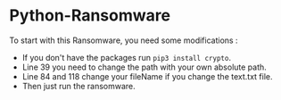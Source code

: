 # Python-Ransomware

To start with this Ransomware, you need some modifications : 

- If you don't have the packages run `pip3 install crypto`.
- Line 39 you need to change the path with your own absolute path.
- Line 84 and 118 change your fileName if you change the text.txt file.
- Then just run the ransomware.
